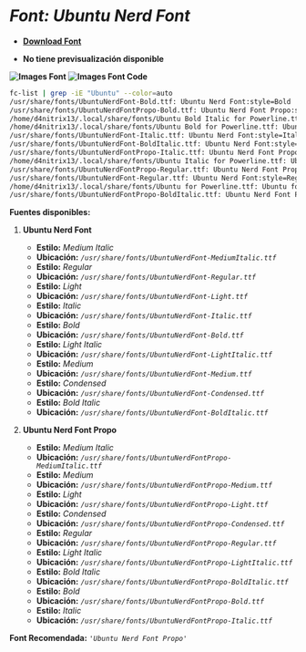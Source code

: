 <!-- Autor: Daniel Benjamin Perez Morales -->
<!-- GitHub: https://github.com/D4nitrix13 -->
<!-- GitLab: https://gitlab.com/D4nitrix13 -->
<!-- Correo electrónico: danielperezdev@proton.me -->

# ***Font: Ubuntu Nerd Font***

- **[Download Font](https://github.com/ryanoasis/nerd-fonts/releases/download/v3.2.1/Ubuntu.zip "https://github.com/ryanoasis/nerd-fonts/releases/download/v3.2.1/Ubuntu.zip")**

- **No tiene previsualización disponible**

**![Images Font](../../Fonts/Ubuntu%20Nerd%20Font.png "Fonts/Ubuntu Nerd Font.png")**
**![Images Font Code](../../Font%20Images%20Code/Ubuntu%20Nerd%20Font%20Code.png "Font Images Code/Ubuntu Nerd Font Code.png")**

```bash
fc-list | grep -iE "Ubuntu" --color=auto
/usr/share/fonts/UbuntuNerdFont-Bold.ttf: Ubuntu Nerd Font:style=Bold
/usr/share/fonts/UbuntuNerdFontPropo-Bold.ttf: Ubuntu Nerd Font Propo:style=Bold
/home/d4nitrix13/.local/share/fonts/Ubuntu Bold Italic for Powerline.ttf: Ubuntu for Powerline:style=Bold Italic
/home/d4nitrix13/.local/share/fonts/Ubuntu Bold for Powerline.ttf: Ubuntu for Powerline:style=Bold
/usr/share/fonts/UbuntuNerdFont-Italic.ttf: Ubuntu Nerd Font:style=Italic
/usr/share/fonts/UbuntuNerdFont-BoldItalic.ttf: Ubuntu Nerd Font:style=Bold Italic
/usr/share/fonts/UbuntuNerdFontPropo-Italic.ttf: Ubuntu Nerd Font Propo:style=Italic
/home/d4nitrix13/.local/share/fonts/Ubuntu Italic for Powerline.ttf: Ubuntu for Powerline:style=Italic
/usr/share/fonts/UbuntuNerdFontPropo-Regular.ttf: Ubuntu Nerd Font Propo:style=Regular
/usr/share/fonts/UbuntuNerdFont-Regular.ttf: Ubuntu Nerd Font:style=Regular
/home/d4nitrix13/.local/share/fonts/Ubuntu for Powerline.ttf: Ubuntu for Powerline:style=Regular
/usr/share/fonts/UbuntuNerdFontPropo-BoldItalic.ttf: Ubuntu Nerd Font Propo:style=Bold Italic
```

**Fuentes disponibles:**

1. **Ubuntu Nerd Font**
   - **Estilo:** *Medium Italic*
   - **Ubicación:** *`/usr/share/fonts/UbuntuNerdFont-MediumItalic.ttf`*
   - **Estilo:** *Regular*
   - **Ubicación:** *`/usr/share/fonts/UbuntuNerdFont-Regular.ttf`*
   - **Estilo:** *Light*
   - **Ubicación:** *`/usr/share/fonts/UbuntuNerdFont-Light.ttf`*
   - **Estilo:** *Italic*
   - **Ubicación:** *`/usr/share/fonts/UbuntuNerdFont-Italic.ttf`*
   - **Estilo:** *Bold*
   - **Ubicación:** *`/usr/share/fonts/UbuntuNerdFont-Bold.ttf`*
   - **Estilo:** *Light Italic*
   - **Ubicación:** *`/usr/share/fonts/UbuntuNerdFont-LightItalic.ttf`*
   - **Estilo:** *Medium*
   - **Ubicación:** *`/usr/share/fonts/UbuntuNerdFont-Medium.ttf`*
   - **Estilo:** *Condensed*
   - **Ubicación:** *`/usr/share/fonts/UbuntuNerdFont-Condensed.ttf`*
   - **Estilo:** *Bold Italic*
   - **Ubicación:** *`/usr/share/fonts/UbuntuNerdFont-BoldItalic.ttf`*

2. **Ubuntu Nerd Font Propo**
   - **Estilo:** *Medium Italic*
   - **Ubicación:** *`/usr/share/fonts/UbuntuNerdFontPropo-MediumItalic.ttf`*
   - **Estilo:** *Medium*
   - **Ubicación:** *`/usr/share/fonts/UbuntuNerdFontPropo-Medium.ttf`*
   - **Estilo:** *Light*
   - **Ubicación:** *`/usr/share/fonts/UbuntuNerdFontPropo-Light.ttf`*
   - **Estilo:** *Condensed*
   - **Ubicación:** *`/usr/share/fonts/UbuntuNerdFontPropo-Condensed.ttf`*
   - **Estilo:** *Regular*
   - **Ubicación:** *`/usr/share/fonts/UbuntuNerdFontPropo-Regular.ttf`*
   - **Estilo:** *Light Italic*
   - **Ubicación:** *`/usr/share/fonts/UbuntuNerdFontPropo-LightItalic.ttf`*
   - **Estilo:** *Bold Italic*
   - **Ubicación:** *`/usr/share/fonts/UbuntuNerdFontPropo-BoldItalic.ttf`*
   - **Estilo:** *Bold*
   - **Ubicación:** *`/usr/share/fonts/UbuntuNerdFontPropo-Bold.ttf`*
   - **Estilo:** *Italic*
   - **Ubicación:** *`/usr/share/fonts/UbuntuNerdFontPropo-Italic.ttf`*

**Font Recomendada:** *`'Ubuntu Nerd Font Propo'`*
